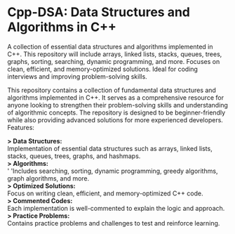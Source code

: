 # Cpp-DSA: Data Structures and Algorithms in C++

A collection of essential data structures and algorithms implemented in C++. This repository will include arrays, linked lists, stacks, queues, trees, graphs, sorting, searching, dynamic programming, and more. Focuses on clean, efficient, and memory-optimized solutions. Ideal for coding interviews and improving problem-solving skills.


This repository contains a collection of fundamental data structures and algorithms implemented in C++. It serves as a comprehensive resource for anyone looking to strengthen their problem-solving skills and understanding of algorithmic concepts. The repository is designed to be beginner-friendly while also providing advanced solutions for more experienced developers.
Features:

**> Data Structures:**  
Implementation of essential data structures such as arrays, linked lists, stacks, queues, trees, graphs, and 
hashmaps.  
               **> Algorithms:**  
               ' 'Includes searching, sorting, dynamic programming, greedy algorithms, graph algorithms, and more.  
               **> Optimized Solutions:**  
               Focus on writing clean, efficient, and memory-optimized C++ code.  
               **> Commented Codes:**  
               Each implementation is well-commented to explain the logic and approach.  
               **> Practice Problems:**  
               Contains practice problems and challenges to test and reinforce learning.
